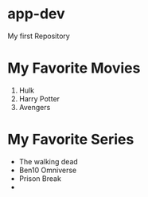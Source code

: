 # app-dev
My first Repository

# My Favorite Movies
1. Hulk
2. Harry Potter
3. Avengers

# My Favorite Series
- The walking dead
- Ben10 Omniverse
- Prison Break
- 
